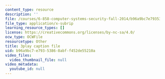 ```yaml
---
content_type: resource
description: ''
file: /courses/6-858-computer-systems-security-fall-2014/b96a9bc7e79353868abff452de55210a_yRVZPvHYHzw.vtt
file_type: application/x-subrip
learning_resource_types: []
license: https://creativecommons.org/licenses/by-nc-sa/4.0/
ocw_type: OCWFile
resourcetype: Other
title: 3play caption file
uid: b96a9bc7-e793-5386-8abf-f452de55210a
video_files:
  video_thumbnail_file: null
video_metadata:
  youtube_id: null
---
```

